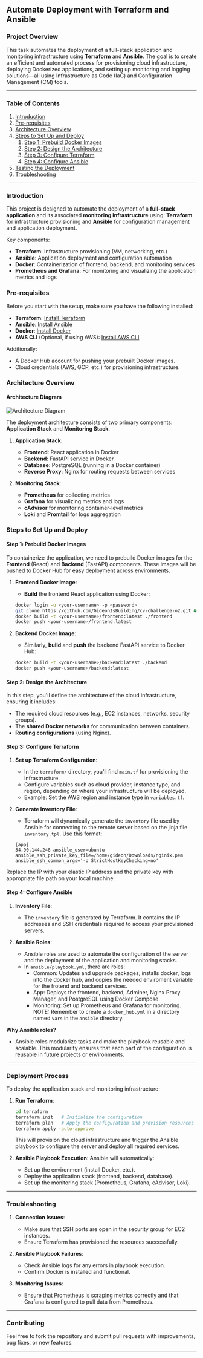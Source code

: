 ## Automate Deployment with Terraform and Ansible

### **Project Overview**

This task automates the deployment of a full-stack application and monitoring infrastructure using **Terraform** and **Ansible**. The goal is to create an efficient and automated process for provisioning cloud infrastructure, deploying Dockerized applications, and setting up monitoring and logging solutions—all using Infrastructure as Code (IaC) and Configuration Management (CM) tools.

---

### **Table of Contents**
1. [Introduction](#introduction)
2. [Pre-requisites](#pre-requisites)
3. [Architecture Overview](#architecture-overview)
4. [Steps to Set Up and Deploy](#steps-to-set-up-and-deploy)
   1. [Step 1: Prebuild Docker Images](#step-1-prebuild-docker-images)
   2. [Step 2: Design the Architecture](#step-2-design-the-architecture)
   3. [Step 3: Configure Terraform](#step-3-configure-terraform)
   4. [Step 4: Configure Ansible](#step-4-configure-ansible)
5. [Testing the Deployment](#testing-the-deployment)
6. [Troubleshooting](#troubleshooting)

---

### **Introduction**

This project is designed to automate the deployment of a **full-stack application** and its associated **monitoring infrastructure** using: **Terraform** for infrastructure provisioning and **Ansible** for configuration management and application deployment.

Key components:
- **Terraform**: Infrastructure provisioning (VM, networking, etc.)
- **Ansible**: Application deployment and configuration automation
- **Docker**: Containerization of frontend, backend, and monitoring services
- **Prometheus and Grafana**: For monitoring and visualizing the application metrics and logs

### **Pre-requisites**

Before you start with the setup, make sure you have the following installed:

- **Terraform**: [Install Terraform](https://www.terraform.io/downloads.html)
- **Ansible**: [Install Ansible](https://docs.ansible.com/ansible/latest/installation_guide/index.html)
- **Docker**: [Install Docker](https://docs.docker.com/get-docker/)
- **AWS CLI** (Optional, if using AWS): [Install AWS CLI](https://docs.aws.amazon.com/cli/latest/userguide/cli-configure-quickstart.html)

Additionally:
- A Docker Hub account for pushing your prebuilt Docker images.
- Cloud credentials (AWS, GCP, etc.) for provisioning infrastructure.

### **Architecture Overview**

#### **Architecture Diagram**

![Architecture Diagram](./devops-dojo.drawio1.png)

The deployment architecture consists of two primary components: **Application Stack** and **Monitoring Stack**.

1. **Application Stack**:
   - **Frontend**: React application in Docker
   - **Backend**: FastAPI service in Docker
   - **Database**: PostgreSQL (running in a Docker container)
   - **Reverse Proxy**: Nginx for routing requests between services

2. **Monitoring Stack**:
   - **Prometheus** for collecting metrics
   - **Grafana** for visualizing metrics and logs
   - **cAdvisor** for monitoring container-level metrics
   - **Loki** and **Promtail** for logs aggregation

### **Steps to Set Up and Deploy**

#### **Step 1: Prebuild Docker Images**

To containerize the application, we need to prebuild Docker images for the **Frontend** (React) and **Backend** (FastAPI) components. These images will be pushed to Docker Hub for easy deployment across environments.

1. **Frontend Docker Image**:
   - **Build** the frontend React application using Docker:
   ```bash
   docker login -u <your-username> -p <password>
   git clone https://github.com/GideonIsBuilding/cv-challenge-o2.git && cd cv-challenge-o2
   docker build -t <your-username>/frontend:latest ./frontend
   docker push <your-username>/frontend:latest
   ```

2. **Backend Docker Image**:
   - Similarly, **build** and **push** the backend FastAPI service to Docker Hub:
   ```bash
   docker build -t <your-username>/backend:latest ./backend
   docker push <your-username>/backend:latest
   ```

#### **Step 2: Design the Architecture**

In this step, you'll define the architecture of the cloud infrastructure, ensuring it includes:
- The required cloud resources (e.g., EC2 instances, networks, security groups).
- The **shared Docker networks** for communication between containers.
- **Routing configurations** (using Nginx).

#### **Step 3: Configure Terraform**

1. **Set up Terraform Configuration**: 
   - In the `terraform/` directory, you’ll find `main.tf` for provisioning the infrastructure. 
   - Configure variables such as cloud provider, instance type, and region, depending on where your infrastructure will be deployed.
   - Example: Set the AWS region and instance type in `variables.tf`.

2. **Generate Inventory File**: 
   - Terraform will dynamically generate the `inventory` file used by Ansible for connecting to the remote server based on the jinja file `inventory.tpl`. Use this format:
   ```
   [app]
   54.90.144.248 ansible_user=ubuntu ansible_ssh_private_key_file=/home/gideon/Downloads/nginix.pem ansible_ssh_common_args='-o StrictHostKeyChecking=no'
   ```
Replace the IP with your elastic IP address and the private key with appropriate file path on your local machine.

#### **Step 4: Configure Ansible**

1. **Inventory File**:
   - The `inventory` file is generated by Terraform. It contains the IP addresses and SSH credentials required to access your provisioned servers.

2. **Ansible Roles**:
   - Ansible roles are used to automate the configuration of the server and the deployment of the application and monitoring stacks.
   - In `ansible/playbook.yml`, there are roles:
     - Common: Updates and upgrade packages, installs docker, logs into the docker hub, and copies the needed enviroment variable for the frotend and backend services.
     - App: Deploys the frontend, backend, Adminer, Nginx Proxy Manager, and PostgreSQL using Docker Compose.
     - Monitoring: Set up Prometheus and Grafana for monitoring.
     NOTE: Remember to create a `docker_hub.yml` in a directory named `vars` in the `ansible` directory. 

**Why Ansible roles?**
- Ansible roles modularize tasks and make the playbook reusable and scalable. This modularity ensures that each part of the configuration is reusable in future projects or environments.

---

### **Deployment Process**

To deploy the application stack and monitoring infrastructure:
1. **Run Terraform**:
   ```bash
   cd terraform
   terraform init   # Initialize the configuration
   terraform plan   # Apply the configuration and provision resources
   terraform apply -auto-approve
   ```
   This will provision the cloud infrastructure and trigger the Ansible playbook to configure the server and deploy all required services.

2. **Ansible Playbook Execution**:
   Ansible will automatically:
   - Set up the environment (install Docker, etc.).
   - Deploy the application stack (frontend, backend, database).
   - Set up the monitoring stack (Prometheus, Grafana, cAdvisor, Loki).

---

### **Troubleshooting**

1. **Connection Issues**:
   - Make sure that SSH ports are open in the security group for EC2 instances.
   - Ensure Terraform has provisioned the resources successfully.

2. **Ansible Playbook Failures**:
   - Check Ansible logs for any errors in playbook execution.
   - Confirm Docker is installed and functional.

3. **Monitoring Issues**:
   - Ensure that Prometheus is scraping metrics correctly and that Grafana is configured to pull data from Prometheus.

---

### **Contributing**

Feel free to fork the repository and submit pull requests with improvements, bug fixes, or new features.

---